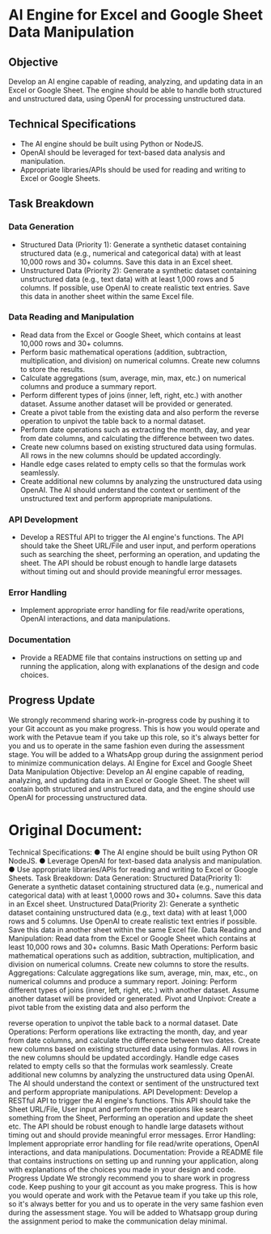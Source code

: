 # AI Engine for Excel and Google Sheet Data Manipulation

## Objective

Develop an AI engine capable of reading, analyzing, and updating data in an Excel or Google Sheet. The engine should be able to handle both structured and unstructured data, using OpenAI for processing unstructured data.

## Technical Specifications

-   The AI engine should be built using Python or NodeJS.
-   OpenAI should be leveraged for text-based data analysis and manipulation.
-   Appropriate libraries/APIs should be used for reading and writing to Excel or Google Sheets.

## Task Breakdown

### Data Generation

-   Structured Data (Priority 1): Generate a synthetic dataset containing structured data (e.g., numerical and categorical data) with at least 10,000 rows and 30+ columns. Save this data in an Excel sheet.
-   Unstructured Data (Priority 2): Generate a synthetic dataset containing unstructured data (e.g., text data) with at least 1,000 rows and 5 columns. If possible, use OpenAI to create realistic text entries. Save this data in another sheet within the same Excel file.

### Data Reading and Manipulation

-   Read data from the Excel or Google Sheet, which contains at least 10,000 rows and 30+ columns.
-   Perform basic mathematical operations (addition, subtraction, multiplication, and division) on numerical columns. Create new columns to store the results.
-   Calculate aggregations (sum, average, min, max, etc.) on numerical columns and produce a summary report.
-   Perform different types of joins (inner, left, right, etc.) with another dataset. Assume another dataset will be provided or generated.
-   Create a pivot table from the existing data and also perform the reverse operation to unpivot the table back to a normal dataset.
-   Perform date operations such as extracting the month, day, and year from date columns, and calculating the difference between two dates.
-   Create new columns based on existing structured data using formulas. All rows in the new columns should be updated accordingly.
-   Handle edge cases related to empty cells so that the formulas work seamlessly.
-   Create additional new columns by analyzing the unstructured data using OpenAI. The AI should understand the context or sentiment of the unstructured text and perform appropriate manipulations.

### API Development

-   Develop a RESTful API to trigger the AI engine's functions. The API should take the Sheet URL/File and user input, and perform operations such as searching the sheet, performing an operation, and updating the sheet. The API should be robust enough to handle large datasets without timing out and should provide meaningful error messages.

### Error Handling

-   Implement appropriate error handling for file read/write operations, OpenAI interactions, and data manipulations.

### Documentation

-   Provide a README file that contains instructions on setting up and running the application, along with explanations of the design and code choices.

## Progress Update

We strongly recommend sharing work-in-progress code by pushing it to your Git account as you make progress. This is how you would operate and work with the Petavue team if you take up this role, so it's always better for you and us to operate in the same fashion even during the assessment stage. You will be added to a WhatsApp group during the assignment period to minimize communication delays.
AI Engine for Excel and Google Sheet Data Manipulation Objective:
Develop an AI engine capable of reading, analyzing, and updating data in an Excel or Google Sheet. The sheet will contain both structured and unstructured data, and the engine should use OpenAI for processing unstructured data.

# Original Document:

Technical Specifications:
● The AI engine should be built using Python OR NodeJS.
● Leverage OpenAI for text-based data analysis and manipulation.
● Use appropriate libraries/APIs for reading and writing to Excel or Google Sheets.
Task Breakdown: Data Generation:
Structured Data(Priority 1): Generate a synthetic dataset containing structured data (e.g., numerical and categorical data) with at least 1,0000 rows and 30+ columns. Save this data in an Excel sheet.
Unstructured Data(Priority 2): Generate a synthetic dataset containing unstructured data (e.g., text data) with at least 1,000 rows and 5 columns. Use OpenAI to create realistic text entries if possible. Save this data in another sheet within the same Excel file.
Data Reading and Manipulation:
Read data from the Excel or Google Sheet which contains at least 10,000 rows and 30+ columns.
Basic Math Operations: Perform basic mathematical operations such as addition, subtraction, multiplication, and division on numerical columns. Create new columns to store the results.
Aggregations: Calculate aggregations like sum, average, min, max, etc., on numerical columns and produce a summary report.
Joining: Perform different types of joins (inner, left, right, etc.) with another dataset. Assume another dataset will be provided or generated.
Pivot and Unpivot: Create a pivot table from the existing data and also perform the

reverse operation to unpivot the table back to a normal dataset.
Date Operations: Perform operations like extracting the month, day, and year from date columns, and calculate the difference between two dates.
Create new columns based on existing structured data using formulas. All rows in the new columns should be updated accordingly.
Handle edge cases related to empty cells so that the formulas work seamlessly.
Create additional new columns by analyzing the unstructured data using OpenAI. The AI should understand the context or sentiment of the unstructured text and perform appropriate manipulations.
API Development:
Develop a RESTful API to trigger the AI engine's functions. This API should take the Sheet URL/File, User input and perform the operations like search something from the Sheet, Performing an operation and update the sheet etc. The API should be robust enough to handle large datasets without timing out and should provide meaningful error messages.
Error Handling:
Implement appropriate error handling for file read/write operations, OpenAI interactions, and data manipulations.
Documentation:
Provide a README file that contains instructions on setting up and running your application, along with explanations of the choices you made in your design and code.
Progress Update
We strongly recommend you to share work in progress code. Keep pushing to your git account as you make progress. This is how you would operate and work with the Petavue team if you take up this role, so it's always better for you and us to operate in the very same fashion even during the assessment stage.
You will be added to Whatsapp group during the assignment period to make the communication delay minimal.
